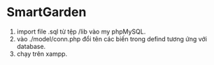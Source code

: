 # SmartGarden
1. import file .sql từ tệp /lib vào my phpMySQL.
2. vào ./model/conn.php đổi tên các biến trong defind tương ứng với database.
3. chạy trên xampp.
